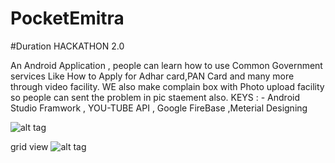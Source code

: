 


# PocketEmitra


#Duration HACKATHON 2.0 


An Android Application , people can learn how to use Common Government services Like How to Apply for Adhar card,PAN Card and many more through video facility. WE also make complain box with Photo upload facility
so people can sent the problem in pic staement also.
KEYS : - Android Studio Framwork , YOU-TUBE API , Google FireBase ,Meterial Designing 


![alt tag](https://user-images.githubusercontent.com/25060629/36833584-ef224b8c-1d55-11e8-81c7-f9cb12337390.png)


grid view 
![alt tag](https://user-images.githubusercontent.com/25060629/36833688-4973ebcc-1d56-11e8-921f-53b9c1fd6475.png)
